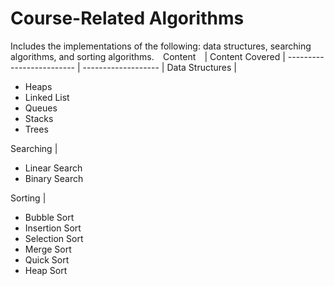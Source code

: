 # Course-Related Algorithms
Includes the implementations of the following: data structures, searching algorithms, and sorting algorithms. 
⠀Content⠀                | Content Covered |
------------------------- | ------------------- |
 Data Structures | <ul><li>Heaps</li><li>Linked List</li><li>Queues</li><li>Stacks</li><li>Trees</li></ul>
 Searching | <ul><li>Linear Search</li><li>Binary Search</li></ul>
 Sorting | <ul><li>Bubble Sort</li><li>Insertion Sort</li><li>Selection Sort</li><li>Merge Sort</li><li>Quick Sort</li><li>Heap Sort</li></ul>
